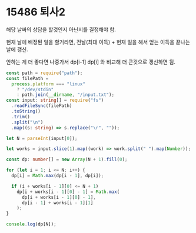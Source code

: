 # 15486 퇴사2

해당 날짜의 상담을 할것인지 아닌지를 결정해야 함.

현재 날에 배정된 일을 할거라면, 전날(최대 이득) + 현재 일을 해서 얻는 이득을 끝나는 날에 갱신.

안하는 게 더 좋다면 나중가서 dp[i-1] dp[i] 와 비교해 더 큰것으로 갱신하면 됨.

```typescript
const path = require("path");
const filePath =
  process.platform === "linux"
    ? "/dev/stdin"
    : path.join(__dirname, "/input.txt");
const input: string[] = require("fs")
  .readFileSync(filePath)
  .toString()
  .trim()
  .split("\n")
  .map((s: string) => s.replace("\r", ""));

let N = parseInt(input[0]);

let works = input.slice(1).map((work) => work.split(" ").map(Number));

const dp: number[] = new Array(N + 1).fill(0);

for (let i = 1; i <= N; i++) {
  dp[i] = Math.max(dp[i - 1], dp[i]);

  if (i + works[i - 1][0] <= N + 1)
    dp[i + works[i - 1][0] - 1] = Math.max(
      dp[i + works[i - 1][0] - 1],
      dp[i - 1] + works[i - 1][1]
    );
}

console.log(dp[N]);
```
